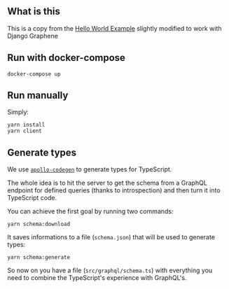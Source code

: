 What is this
----
This is a copy from the [Hello World Example](https://github.com/apollographql/apollo-angular/tree/master/examples/hello-world)
slightly modified to work with Django Graphene

## Run with docker-compose
```
docker-compose up
```

## Run manually

Simply:

```
yarn install
yarn client
```

## Generate types

We use [`apollo-codegen`](https://github.com/apollographql/apollo-codegen) to generate types for TypeScript.

The whole idea is to hit the server to get the schema from a GraphQL endpoint for defined queries (thanks to introspection) and then turn it into TypeScript code.

You can achieve the first goal by running two commands:

```
yarn schema:download
```

It saves informations to a file (`schema.json`) that will be used to generate types:

```
yarn schema:generate
```

So now on you have a file (`src/graphql/schema.ts`) with everything you need to combine the TypeScript's experience with GraphQL's.
